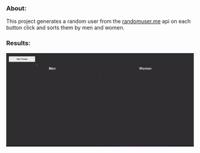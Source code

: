 ### About:

This project generates a random user from the [randomuser.me](https://randomuser.me/api/) api on each button click and sorts them by men and women.

### Results:

<img src='demo.gif'/>
